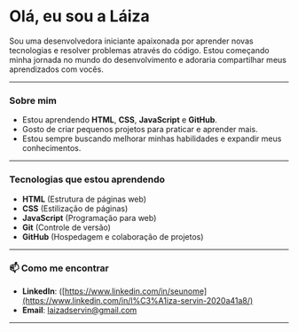 # Olá, eu sou a Láiza

Sou uma desenvolvedora iniciante apaixonada por aprender novas tecnologias e resolver problemas através do código. Estou começando minha jornada no mundo do desenvolvimento e adoraria compartilhar meus aprendizados com vocês.

---

###  Sobre mim

- Estou aprendendo **HTML**, **CSS**, **JavaScript** e **GitHub**.
- Gosto de criar pequenos projetos para praticar e aprender mais.
- Estou sempre buscando melhorar minhas habilidades e expandir meus conhecimentos.

---

### Tecnologias que estou aprendendo

- **HTML** (Estrutura de páginas web)
- **CSS** (Estilização de páginas)
- **JavaScript** (Programação para web)
- **Git** (Controle de versão)
- **GitHub** (Hospedagem e colaboração de projetos)

---

### 📫 Como me encontrar

- **LinkedIn**: ([https://www.linkedin.com/in/seunome](https://www.linkedin.com/in/l%C3%A1iza-servin-2020a41a8/)
- **Email**: [laizadservin@gmail.com](mailto:laizadservin@gmail.com)

---

